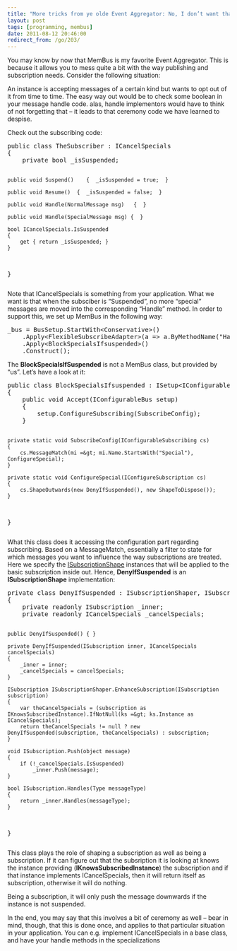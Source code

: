 ```yaml
---
title: "More tricks from ye olde Event Aggregator: No, I don’t want that message for a while"
layout: post
tags: [programming, membus]
date: 2011-08-12 20:46:00
redirect_from: /go/203/
---
```


You may know by now that MemBus is my favorite Event Aggregator. This is because it allows you to mess quite a bit with the way publishing and subscription needs. Consider the following situation:

An instance is accepting messages of a certain kind but wants to opt out of it from time to time. The easy way out would be to check some boolean in your message handle code. alas, handle implementors would have to think of not forgetting that – it leads to that ceremony code we have learned to despise.

Check out the subscribing code:
 <div style="padding-bottom: 0px; margin: 0px; padding-left: 0px; padding-right: 0px; display: inline; float: none; padding-top: 0px" id="scid:812469c5-0cb0-4c63-8c15-c81123a09de7:4ca25c79-eed6-455e-bf80-e113ab1cfb56" class="wlWriterEditableSmartContent"><pre name="code" class="c#">public class TheSubscriber : ICancelSpecials
{
    private bool _isSuspended;

    public void Suspend()    {  _isSuspended = true;  }

    public void Resume()  {  _isSuspended = false;  }

    public void Handle(NormalMessage msg)   {  }

    public void Handle(SpecialMessage msg) {  }

    bool ICancelSpecials.IsSuspended
    {
        get { return _isSuspended; }
    }
}</pre></div>

Note that ICancelSpecials is something from your application. What we want is that when the subsciber is “Suspended”, no more “special” messages are moved into the corresponding “Handle” method. In order to support this, we set up MemBus in the following way:

<div style="padding-bottom: 0px; margin: 0px; padding-left: 0px; padding-right: 0px; display: inline; float: none; padding-top: 0px" id="scid:812469c5-0cb0-4c63-8c15-c81123a09de7:a21c6292-fd48-4a4a-90a7-b4eb42cba63c" class="wlWriterEditableSmartContent"><pre name="code" class="c#">_bus = BusSetup.StartWith&lt;Conservative&gt;()
    .Apply&lt;FlexibleSubscribeAdapter&gt;(a =&gt; a.ByMethodName("Handle"))
    .Apply&lt;BlockSpecialsIfsuspended&gt;()
    .Construct();</pre></div>

The **BlockSpecialsIfSuspended** is not a MemBus class, but provided by “us”. Let’s have a look at it:

<div style="padding-bottom: 0px; margin: 0px; padding-left: 0px; padding-right: 0px; display: inline; float: none; padding-top: 0px" id="scid:812469c5-0cb0-4c63-8c15-c81123a09de7:58922d2c-8f18-4260-8f65-84e8600fe737" class="wlWriterEditableSmartContent"><pre name="code" class="c#">public class BlockSpecialsIfsuspended : ISetup&lt;IConfigurableBus&gt;
{
    public void Accept(IConfigurableBus setup)
    {
        setup.ConfigureSubscribing(SubscribeConfig);
    }

    private static void SubscribeConfig(IConfigurableSubscribing cs)
    {
        cs.MessageMatch(mi =&gt; mi.Name.StartsWith("Special"), ConfigureSpecial);
    }

    private static void ConfigureSpecial(IConfigureSubscription cs)
    {
        cs.ShapeOutwards(new DenyIfSuspended(), new ShapeToDispose());
    }
}</pre></div>

What this class does it accessing the configuration part regarding subscribing. Based on a MessageMatch, essentially a filter to state for which messages you want to influence the way subscriptions are treated. Here we specify the [ISubscriptionShape](http://realfiction.net/go/181) instances that will be applied to the basic subscription inside out. Hence, **DenyIfSuspended** is an **ISubscriptionShape** implementation:

<div style="padding-bottom: 0px; margin: 0px; padding-left: 0px; padding-right: 0px; display: inline; float: none; padding-top: 0px" id="scid:812469c5-0cb0-4c63-8c15-c81123a09de7:c36de501-2108-486e-b710-88af2b41abf0" class="wlWriterEditableSmartContent"><pre name="code" class="c#">private class DenyIfSuspended : ISubscriptionShaper, ISubscription
{
    private readonly ISubscription _inner;
    private readonly ICancelSpecials _cancelSpecials;

    public DenyIfSuspended() { }

    private DenyIfSuspended(ISubscription inner, ICancelSpecials cancelSpecials)
    {
        _inner = inner;
        _cancelSpecials = cancelSpecials;
    }

    ISubscription ISubscriptionShaper.EnhanceSubscription(ISubscription subscription)
    {
        var theCancelSpecials = (subscription as IKnowsSubscribedInstance).IfNotNull(ks =&gt; ks.Instance as ICancelSpecials);
        return theCancelSpecials != null ? new DenyIfSuspended(subscription, theCancelSpecials) : subscription;
    }

    void ISubscription.Push(object message)
    {
        if (!_cancelSpecials.IsSuspended)
            _inner.Push(message);
    }

    bool ISubscription.Handles(Type messageType)
    {
        return _inner.Handles(messageType);
    }
}</pre></div>

This class plays the role of shaping a subscription as well as being a subscription. If it can figure out that the subsription it is looking at knows the instance providing (**IKnowsSubscribedInstance**) the subscription and if that instance implements ICancelSpecials, then it will return itself as subscription, otherwise it will do nothing.

Being a subscription, it will only push the message downwards if the instance is not suspended.

In the end, you may say that this involves a bit of ceremony as well – bear in mind, though, that this is done once, and applies to that particular situation in your application. You can e.g. implement ICancelSpecials in a base class, and have your handle methods in the specializations